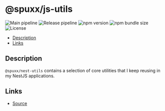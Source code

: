 # @spuxx/js-utils

![Main pipeline](https://github.com/spuxx-dev/jslibs/actions/workflows/main.yml/badge.svg)
![Release pipeline](https://github.com/spuxx-dev/jslibs/actions/workflows/release_nest_utils.yml/badge.svg)
![npm version](https://img.shields.io/npm/v/%40spuxx%2Fnest-utils)
![npm bundle size](https://img.shields.io/bundlephobia/min/%40spuxx%2Fnest-utils)
![License](https://img.shields.io/github/license/spuxx-dev/jslibs)

<!-- vscode-markdown-toc -->

- [Description](#Description)
- [Links](#Links)

<!-- vscode-markdown-toc-config
	numbering=false
	autoSave=true
	/vscode-markdown-toc-config -->
<!-- /vscode-markdown-toc -->

## <a name='Description'></a>Description

`@spuxx/nest-utils` contains a selection of core utilities that I keep reusing in my NestJS applications.

## <a name='Links'></a>Links

- [Source](https://github.com/spuxx-dev/jslibs)
